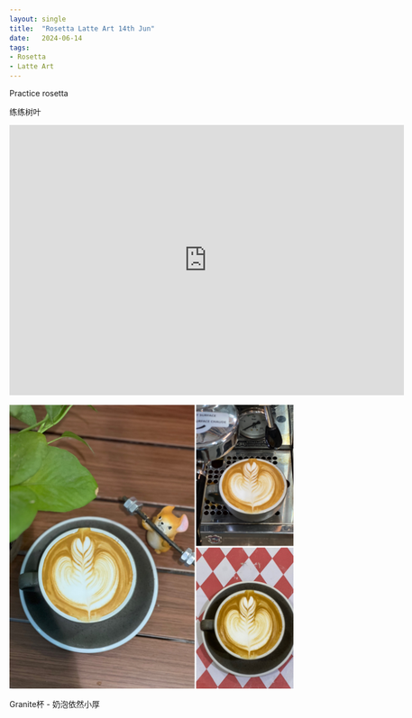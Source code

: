 ```yaml
---
layout: single
title:  "Rosetta Latte Art 14th Jun"
date:   2024-06-14
tags:
- Rosetta
- Latte Art
---
```



Practice rosetta

练练树叶


<div class="embed-container">
  <iframe
      src="https://www.youtube.com/embed/gBzvsFk8EXc"
      width="700"
      height="480"
      frameborder="0"
      allowfullscreen="true">
  </iframe>
</div>



![](/assets/img/2024/06/14/E837B5D4-261F-4063-A42E-D2EA63020C27.JPG)



Granite杯 - 奶泡依然小厚

